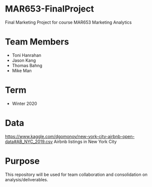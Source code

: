 # MAR653-FinalProject
Final Marketing Project for course MAR653 Marketing Analytics

# Team Members
- Toni Hanrahan
- Jason Kang
- Thomas Bahng
- Mike Man

# Term
- Winter 2020

# Data
https://www.kaggle.com/dgomonov/new-york-city-airbnb-open-data#AB_NYC_2019.csv
Airbnb listings in New York City

# Purpose
This repository will be used for team collaboration and consolidation on analysis/deliverables.

